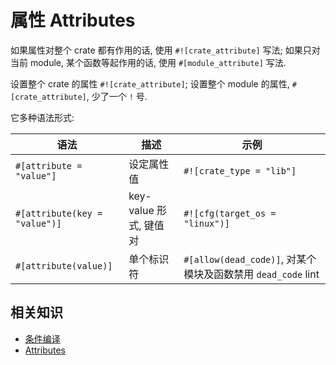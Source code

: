 # 属性 Attributes

如果属性对整个 crate 都有作用的话, 使用 `#![crate_attribute]` 写法; 如果只对当前
module, 某个函数等起作用的话, 使用 `#[module_attribute]` 写法.

设置整个 crate 的属性 `#![crate_attribute]`; 设置整个 module 的属性, `#[crate_attribute]`, 少了一个 `!` 号.

它多种语法形式:

| 语法                            | 描述                | 示例                                                 | 
|-------------------------------|-------------------|----------------------------------------------------|
| `#[attribute = "value"]`      | 设定属性值             | `#![crate_type = "lib"]`                           |
| `#[attribute(key = "value")]` | key-value 形式, 键值对 | `#![cfg(target_os = "linux")]`                     |
| `#[attribute(value)]`         | 单个标识符             | `#[allow(dead_code)]`, 对某个模块及函数禁用 `dead_code` lint |

## 相关知识

- [条件编译](./conditional-compilation.md)
- [Attributes](https://doc.rust-lang.org/reference/attributes.html)